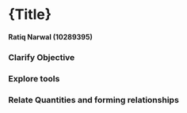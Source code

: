 # {Title}
#### Ratiq Narwal (10289395)

### Clarify Objective

### Explore tools

### Relate Quantities and forming relationships

### 